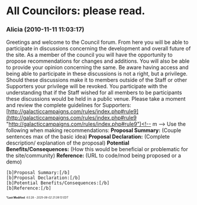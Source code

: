 # All Councilors: please read.

### **Alicia** (2010-11-11 11:03:17)

Greetings and welcome to the Council forum.
From here you will be able to participate in discussions concerning the development and overall future of the site. As a member of the council you will have the opportunity to propose recommendations for changes and additions. You will also be able to provide your opinion concerning the same.
Be aware having access and being able to participate in these discussions is not a right, but a privilege. Should these discussions make it to members outside of the Staff or other Supporters your privilege will be revoked. You participate with the understanding that if the Staff wished for all members to be participants these discussions would be held in a public venue.
Please take a moment and review the complete guidelines for Supporters: <!-- m -->[http://galacticcampaigns.com/rules/index.php#rule9](http://galacticcampaigns.com/rules/index.php#rule9 "http://galacticcampaigns.com/rules/index.php#rule9")<!-- m -->
Use the following when making recommendations:
**Proposal Summary:** (Couple sentences max of the basic idea)
**Proposal Declaration:** (Complete description/ explanation of the proposal)
**Potential Benefits/Consequences:** (How this would be beneficial or problematic for the site/community)
**Reference:** (URL to code/mod being proposed or a demo)

```
[b]Proposal Summary:[/b]
[b]Proposal Declaration:[/b]
[b]Potential Benefits/Consequences:[/b]
[b]Reference:[/b]
```



<span style="font-size: 0.5em;">***Last Modified**: 4.0.28 - *2025-06-02 21:39:13 EDT*</span>